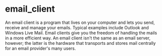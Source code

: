 # email_client

An email client is a program that lives on your computer and lets you send, receive and manage your emails. 
Typical examples include Outlook and Windows Live Mail. 
Email clients give you the freedom of handling the mails in a more efficient way. 
An email client isn't the same as an email server, however; the latter is the hardware that transports and stores mail centrally for an email provider's many users.
